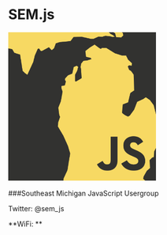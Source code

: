 # SEM.js

<img src="../assets/SEMJS.png" width="300" />

###Southeast Michigan JavaScript Usergroup

Twitter: @sem_js

**WiFi: ** 

